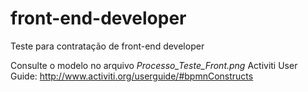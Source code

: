 # front-end-developer
Teste para contratação de front-end developer

Consulte o modelo no arquivo <i>Processo_Teste_Front.png</i>
Activiti User Guide: http://www.activiti.org/userguide/#bpmnConstructs
